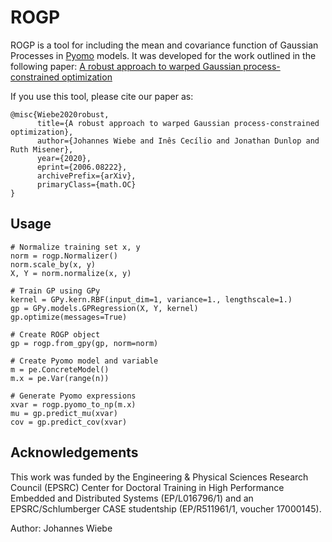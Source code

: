 # ROGP

ROGP is a tool for including the mean and covariance function of Gaussian
Processes in [Pyomo]() models. It was developed for the work outlined in the
following paper:
[A robust approach to warped Gaussian process-constrained
optimization](https://arxiv.org/abs/2006.08222)

If you use this tool, please cite our paper as:

    @misc{Wiebe2020robust,
          title={A robust approach to warped Gaussian process-constrained optimization}, 
          author={Johannes Wiebe and Inês Cecílio and Jonathan Dunlop and Ruth Misener},
          year={2020},
          eprint={2006.08222},
          archivePrefix={arXiv},
          primaryClass={math.OC}
    }

## Usage

    # Normalize training set x, y
    norm = rogp.Normalizer()
    norm.scale_by(x, y)
    X, Y = norm.normalize(x, y)

    # Train GP using GPy
    kernel = GPy.kern.RBF(input_dim=1, variance=1., lengthscale=1.)
    gp = GPy.models.GPRegression(X, Y, kernel)
    gp.optimize(messages=True)

    # Create ROGP object
    gp = rogp.from_gpy(gp, norm=norm)

    # Create Pyomo model and variable
    m = pe.ConcreteModel()
    m.x = pe.Var(range(n))

    # Generate Pyomo expressions
    xvar = rogp.pyomo_to_np(m.x)
    mu = gp.predict_mu(xvar)
    cov = gp.predict_cov(xvar)


## Acknowledgements
This work was funded by the Engineering \& Physical Sciences Research
Council (EPSRC) Center for Doctoral Training in High Performance Embedded
and Distributed Systems (EP/L016796/1) and an EPSRC/Schlumberger CASE
studentship (EP/R511961/1, voucher 17000145).

Author: Johannes Wiebe

